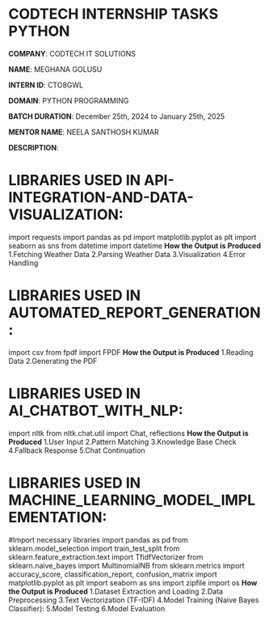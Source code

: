 # CODTECH INTERNSHIP TASKS PYTHON

**COMPANY**: CODTECH IT SOLUTIONS

**NAME**: MEGHANA GOLUSU

**INTERN ID**: CTO8GWL

**DOMAIN**: PYTHON PROGRAMMING

**BATCH DURATION**: December 25th, 2024 to January 25th, 2025

**MENTOR NAME**: NEELA SANTHOSH KUMAR

**DESCRIPTION**:

# LIBRARIES USED IN API-INTEGRATION-AND-DATA-VISUALIZATION:
import requests
import pandas as pd
import matplotlib.pyplot as plt
import seaborn as sns
from datetime import datetime
**How the Output is Produced**
1.Fetching Weather Data
2.Parsing Weather Data
3.Visualization
4.Error Handling

# LIBRARIES USED IN AUTOMATED_REPORT_GENERATION:
import csv
from fpdf import FPDF
**How the Output is Produced**
1.Reading Data
2.Generating the PDF

# LIBRARIES USED IN AI_CHATBOT_WITH_NLP:
import nltk
from nltk.chat.util import Chat, reflections
**How the Output is Produced**
1.User Input
2.Pattern Matching
3.Knowledge Base Check
4.Fallback Response
5.Chat Continuation

# LIBRARIES USED IN MACHINE_LEARNING_MODEL_IMPLEMENTATION:
#Import necessary libraries
import pandas as pd
from sklearn.model_selection import train_test_split
from sklearn.feature_extraction.text import TfidfVectorizer
from sklearn.naive_bayes import MultinomialNB
from sklearn.metrics import accuracy_score, classification_report, confusion_matrix
import matplotlib.pyplot as plt
import seaborn as sns
import zipfile
import os
**How the Output is Produced**
1.Dataset Extraction and Loading
2.Data Preprocessing
3.Text Vectorization (TF-IDF)
4.Model Training (Naive Bayes Classifier):
5.Model Testing
6.Model Evaluation
